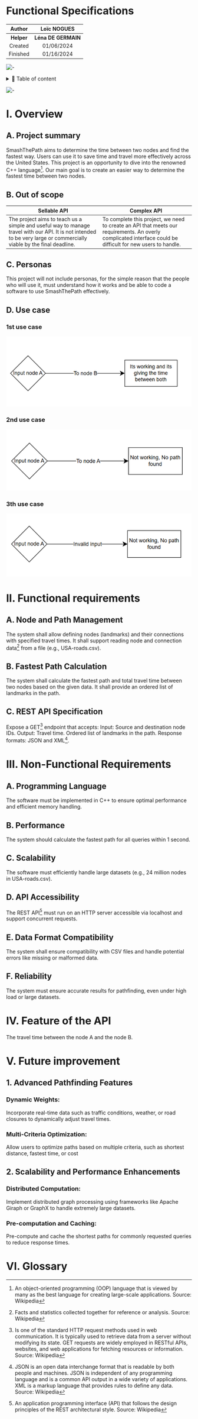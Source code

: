# Functional Specifications

|Author|Loïc NOGUES|
|:-:|:-:|
|**Helper**|**Léna DE GERMAIN**|
|Created|01/06/2024|
|Finished|01/16/2024|

![-](https://raw.githubusercontent.com/andreasbm/readme/master/assets/lines/rainbow.png)


<details>
<summary>📖 Table of content</summary>


  - [I. Overview](#i-overview)
    - [A. Project summary](#a-project-summary)
    - [B. Out of Scope](#b-out-of-scope)
    - [C. Personas](#c-personas)
    - [D. Use case](#d-use-case)
  - [II. Functional requirements](#ii-functional-requirements)
      - [A. Node and Path Management](#a-node-and-path-management)
      - [B. Fastest Path Calculation](#b-fastest-path-calculation)
      - [C. REST API Specification](#c-rest-api-specification)
  - [III. Non-Functional Requirements](#iii-non-functional-requirements)
      - [A. Programming Language](#a-programming-language)
      - [B. Performance](#b-performance)
      - [C. Scalability](#c-scalability)
      - [D. API Accessibility](#d-api-accessibility)
      - [E. Data Format Compatibility](#e-data-format-compatibility)
      - [F. Reliability](#f-reliability)
  - [IV. Feature of the API](#iv-feature-of-the-api)
      - [1. Advanced Pathfinding Features](#1-advanced-pathfinding-features)
      - [2. Scalability and Performance Enhancements](#2-scalability-and-performance-enhancements)
      - [3. Multi-Language Support](#3-multi-language-support)
  - [V. Future improvement](#v-future-improvement)
  - [VI. Glossary](#vi-glossary)

</details>

![-](https://raw.githubusercontent.com/andreasbm/readme/master/assets/lines/rainbow.png)


# I. Overview

## A. Project summary

SmashThePath aims to determine the time between two nodes and find the fastest way. Users can use it to save time and travel more effectively across the United States. This project is an opportunity to dive into the renowned C++ language[^cpp]. Our main goal is to create an easier way to determine the fastest time between two nodes.

## B. Out of scope

|Sellable API|Complex API|
|-|-|
|The project aims to teach us a simple and useful way to manage travel with our API. It is not intended to be very large or commercially viable by the final deadline. |To complete this project, we need to create an API that meets our requirements. An overly complicated interface could be difficult for new users to handle.


## C. Personas
This project will not include personas, for the simple reason that the people who will use it, must understand how it works and be able to code a software to use SmashThePath effectively.

## D. Use case

### 1st use case
![schema](image/Schema.png)

### 2nd use case
![schema2](image/schema2.png)

### 3th use case
![schema3](image/schema3.png)

# II. Functional requirements
## A. Node and Path Management
The system shall allow defining nodes (landmarks) and their connections with specified travel times.
It shall support reading node and connection data[^data] from a file (e.g., USA-roads.csv).

## B. Fastest Path Calculation
The system shall calculate the fastest path and total travel time between two nodes based on the given data.
It shall provide an ordered list of landmarks in the path.

## C. REST API Specification
Expose a GET[^get] endpoint that accepts:
Input: Source and destination node IDs.
Output:
Travel time.
Ordered list of landmarks in the path.
Response formats: JSON and XML[^jsonxml].


# III. Non-Functional Requirements

## A. Programming Language
The software must be implemented in C++ to ensure optimal performance and efficient memory handling.

## B. Performance
The system should calculate the fastest path for all queries within 1 second.

## C. Scalability
The software must efficiently handle large datasets (e.g., 24 million nodes in USA-roads.csv).

## D. API Accessibility
The REST API[^restapi] must run on an HTTP server accessible via localhost and support concurrent requests.

## E. Data Format Compatibility
The system shall ensure compatibility with CSV files and handle potential errors like missing or malformed data.

## F. Reliability
The system must ensure accurate results for pathfinding, even under high load or large datasets.

# IV. Feature of the API
The travel time between the node A and the node B.


# V. Future improvement
## 1. Advanced Pathfinding Features
### Dynamic Weights:
Incorporate real-time data such as traffic conditions, weather, or road closures to dynamically adjust travel times.
### Multi-Criteria Optimization:
Allow users to optimize paths based on multiple criteria, such as shortest distance, fastest time, or cost

## 2. Scalability and Performance Enhancements
### Distributed Computation:
Implement distributed graph processing using frameworks like Apache Giraph or GraphX to handle extremely large datasets.
### Pre-computation and Caching:
Pre-compute and cache the shortest paths for commonly requested queries to reduce response times.

# VI. Glossary

[^data]: Facts and statistics collected together for reference or analysis. Source: Wikipedia

[^restapi]: An application programming interface (API) that follows the design principles of the REST architectural style. Source: Wikipedia 

[^cpp]: An object-oriented programming (OOP) language that is viewed by many as the best language for creating large-scale applications. Source: Wikipedia


[^jsonxml]: JSON is an open data interchange format that is readable by both people and machines. JSON is independent of any programming language and is a common API output in a wide variety of applications. XML is a markup language that provides rules to define any data. Source: Wikipedia

[^get]: Is one of the standard HTTP request methods used in web communication. It is typically used to retrieve data from a server without modifying its state. GET requests are widely employed in RESTful APIs, websites, and web applications for fetching resources or information. Source: Wikipedia
